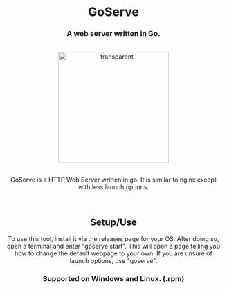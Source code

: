 <h1 align="center">GoServe</h1>
<h3 align="center">A web server written in Go.</h3>
<br>
<div align="center">
  <img width="256" height="256" alt="transparent" src="https://github.com/user-attachments/assets/02ce36ca-74c6-4d22-9ec9-e66750efbd24" />
</div>
<br>
<div align="center">
  <p>GoServe is a HTTP Web Server written in go. It is similar to nginx except with less launch options.</p>
  <br>
  <h2><strong>Setup/Use</strong></h2>
  <p>To use this tool, install it via the releases page for your OS. After doing so, open a terminal and enter "goserve start". This will open a page telling you how to change the default webpage to your own. If you are unsure of launch options, use "goserve". </p>
  <h3><strong>Supported on Windows and Linux. (.rpm)<strong></h3>
</div>
